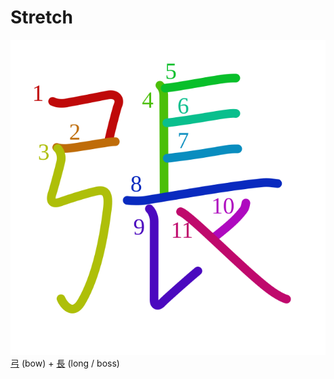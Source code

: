 # Stretch
![5f35](Kanji/kanji-colorize/5f35.svg)
[弓](Kanji/kanji-dict/弓.md) (bow) + [長](Kanji/kanji-dict/長.md) (long / boss)